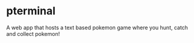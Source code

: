 # pterminal
A web app that hosts a text based pokemon game where you hunt, catch and collect pokemon!
